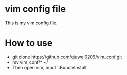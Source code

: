 # vim config file
This is my vim config file.

# How to use
* git clone https://github.com/qiuwei0209/vim_conf.git
* mv vim_conf/* ~/
* Then open vim, input ':BundleInstall'

